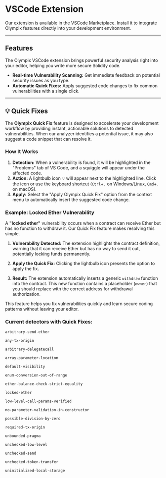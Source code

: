 # VSCode Extension

Our extension is available in the [VSCode Marketplace](https://marketplace.visualstudio.com/items?itemName=Olympixai.olympix). Install it to integrate Olympix features directly into your development environment.

---

## Features

The Olympix VSCode extension brings powerful security analysis right into your editor, helping you write more secure Solidity code.

- **Real-time Vulnerability Scanning:** Get immediate feedback on potential security issues as you type.
- **Automatic Quick Fixes:** Apply suggested code changes to fix common vulnerabilities with a single click.

---

## 💡 Quick Fixes

The **Olympix Quick Fix** feature is designed to accelerate your development workflow by providing instant, actionable solutions to detected vulnerabilities. When our analyzer identifies a potential issue, it may also suggest a code snippet that can resolve it.

### How It Works

1.  **Detection:** When a vulnerability is found, it will be highlighted in the "Problems" tab of VS Code, and a squiggle will appear under the affected code.
2.  **Action:** A lightbulb icon 💡 will appear next to the highlighted line. Click the icon or use the keyboard shortcut (`Ctrl`+`.` on Windows/Linux, `Cmd`+`.` on macOS).
3.  **Apply:** Select the "Apply Olympix Quick Fix" option from the context menu to automatically insert the suggested code change.

### Example: Locked Ether Vulnerability

A **"locked ether"** vulnerability occurs when a contract can receive Ether but has no function to withdraw it. Our Quick Fix feature makes resolving this simple.

1.  **Vulnerability Detected:** The extension highlights the contract definition, warning that it can receive Ether but has no way to send it out, potentially locking funds permanently.

    

2.  **Apply the Quick Fix:** Clicking the lightbulb icon presents the option to apply the fix.

    

3.  **Result:** The extension automatically inserts a generic `withdraw` function into the contract. This new function contains a placeholder (`owner`) that you should replace with the correct address for withdrawal authorization.

    

This feature helps you fix vulnerabilities quickly and learn secure coding patterns without leaving your editor.

### Current detectors with Quick Fixes:

`arbitrary-send-ether`

`any-tx-origin`

`arbitrary-delegatecall`

`array-parameter-location`

`default-visibility`

`enum-conversion-out-of-range`

`ether-balance-check-strict-equality`

`locked-ether`

`low-level-call-params-verified`

`no-parameter-validation-in-constructor`

`possible-division-by-zero`

`required-tx-origin`

`unbounded-pragma`

`unchecked-low-level`

`unchecked-send`

`unchecked-token-transfer`

`uninitialized-local-storage`
